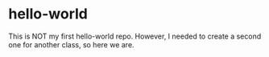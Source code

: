 # hello-world
This is NOT my first hello-world repo. However, I needed to create a  second one for another class, so here we are.
